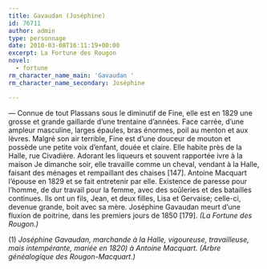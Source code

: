 ```yaml
---
title: Gavaudan (Joséphine)
id: 76711
author: admin
type: personnage
date: 2010-03-08T16:11:19+00:00
excerpt: La Fortune des Rougon
novel:
  - fortune
rm_character_name_main: 'Gavaudan '
rm_character_name_secondary: Joséphine

---
```

— Connue de tout Plassans sous le diminutif de Fine, elle est en 1829 une grosse et grande gaillarde d&rsquo;une trentaine d&rsquo;années. Face carrée, d&rsquo;une ampleur masculine, larges épaules, bras énormes, poil au menton et aux lèvres. Malgré son air terrible, Fine est d&rsquo;une douceur de mouton et possède une petite voix d&rsquo;enfant, douée et claire. Elle habite près de la Halle, rue Civadière. Adorant les liqueurs et souvent rapportée ivre à la maison Je dimanche soir, elle travaille comme un cheval, vendant à la Halle, faisant des ménages et rempaillant des chaises [147]. Antoine Macquart l&rsquo;épouse en 1829 et se fait entretenir par elle. Existence de paresse pour l&rsquo;homme, de dur travail pour la femme, avec des soûleries et des batailles continues. Ils ont un fils, Jean, et deux filles, Lisa et Gervaise; celle-ci, devenue grande, boit avec sa mère. Joséphine Gavaudan meurt d&rsquo;une fluxion de poitrine, dans les premiers jours de 1850 [179]. _(La Fortune des Rougon.)_

(1) _Joséphine Gavaudan, marchande à la Halle, vigoureuse, travailleuse, mais intempérante, mariée en 1820) à Antoine Macquart. (Arbre généalogique des Rougon-Macquart.)_